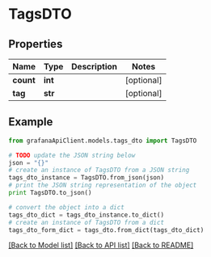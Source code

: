 # TagsDTO


## Properties
Name | Type | Description | Notes
------------ | ------------- | ------------- | -------------
**count** | **int** |  | [optional] 
**tag** | **str** |  | [optional] 

## Example

```python
from grafanaApiClient.models.tags_dto import TagsDTO

# TODO update the JSON string below
json = "{}"
# create an instance of TagsDTO from a JSON string
tags_dto_instance = TagsDTO.from_json(json)
# print the JSON string representation of the object
print TagsDTO.to_json()

# convert the object into a dict
tags_dto_dict = tags_dto_instance.to_dict()
# create an instance of TagsDTO from a dict
tags_dto_form_dict = tags_dto.from_dict(tags_dto_dict)
```
[[Back to Model list]](../README.md#documentation-for-models) [[Back to API list]](../README.md#documentation-for-api-endpoints) [[Back to README]](../README.md)


